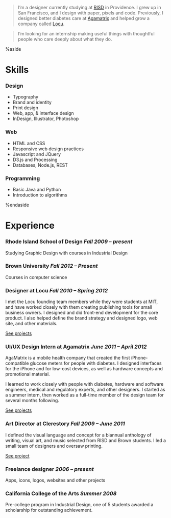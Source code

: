 <!-- <h2 style="font-size: 50px; font-family: 'apercumedium'; padding-bottom: 1.5rem">
	Hello there, I'm Evan. I'm a designer who likes to code.
</h2> -->

> I’m a designer currently studying at [RISD](//risd.edu) in Providence. I grew up in San Francisco, and I design with paper, pixels and code. Previously, I designed better diabetes care at <a href="/#/agamatrix" data-item-link="agamatrix">Agamatrix</a> and helped grow a company called <a href="/#/locu" data-item-link="locu">Locu</a>.

> I’m looking for an internship making useful things with thoughtful people who care deeply about what they do.

<!-- > Hello there, I’m Evan. I design, code, and make things. I’m currently studying at [RISD](//risd.edu). I worked to design better diabetes care at <a href="/#/agamatrix" data-item-link="agamatrix">Agamatrix</a> and helped build a company called <a href="/#/locu" data-item-link="locu">Locu</a>.

>  View my [résumé](//) or say <a class="at" href="mailto:hi@evn.io"> hi @ evanbrooks.co<span class="copy-wrapper"><span class="copy btn" id="copybtn" data-clipboard-text="hi@evn.io"><i>copied ✔</i> copy </span></span></a> -->

<!-- 

%aside

# Friends

- [Annie Wu](//anniewu.net/) *Product Design*
- [Andrea Nguyen](//andrealikes.to/) *Graphic Design*
- [Daisy Sun](//daisy-sun.com) *Product Design*
- [Isaac Blankensmith](//isaacblankensmith.com) *Product Design*
- [Mary Tao](//marytaodesign.com/) *Graphic Design*
- [Tabitha Yong](//tabithayong.com/) *Graphic Design*
- [Tori Hinn](//vhinn.com) *Graphic Design*
- [Victoria Rushton](//victoriarushton.com) *Lettering, illustration, and design*
 
%endaside
 -->


%aside


# Skills

### Design

- Typography
- Brand and identity
- Print design
- Web, app, & interface design
- InDesign, Illustrator, Photoshop

### Web

- HTML and CSS
- Responsive web design practices
- Javascript and JQuery
- D3.js and Processing
- Databases, Node.js, REST

### Programming

- Basic Java and Python
- Introduction to algorithms

%endaside



# Experience

### Rhode Island School of Design *Fall 2009 – present* 

Studying Graphic Design with courses in Industrial Design

### Brown University *Fall 2012 – Present* 

Courses in computer science


### Designer at Locu *Fall 2010 – Spring 2012*

I met the Locu founding team members while they were students at MIT, and have worked closely with them creating publishing tools for small business owners. I designed and did front-end development for the core product. I also helped define the brand strategy and designed logo, web site, and other materials.

<a href="#" data-item-link="locu">See projects</a>

### UI/UX Design Intern at Agamatrix *June 2011 – April 2012*

AgaMatrix is a mobile health company that created the first iPhone-compatible glucose meters for people with diabetes. I designed interfaces for the iPhone and for low-cost devices, as well as hardware concepts and promotional material.

I learned to work closely with people with diabetes, hardware and software engineers, medical and regulatory experts, and other designers. I started as a summer intern, then worked as a full-time member of the design team for several months following.

<a href="#" data-item-link="agamatrix">See projects</a>

### Art Director at Clerestory *Fall 2009 – June 2011*

I defined the visual language and concept for a biannual  anthology of writing, visual art, and music selected from RISD and Brown students. I led a small team of designers and oversaw printing.

<a href="#" data-item-link="clerestory">See project</a>

### Freelance designer *2006 – present*

Apps, icons, logos, websites and other projects

### California College of the Arts *Summer 2008*

Pre-college program in Industrial Design, one of 5 students awarded a scholarship for outstanding achievement.



<!-- 


<script>
	// Load zeroclip here to support copying
	// the email address instead of using the mailto:
	var clip;
	if (typeof clip == "undefined") {
		ZeroClipboard.setDefaults({moviePath: "/js/zeroclip.swf"});
		clip = new ZeroClipboard();
	}
	var btn = $("#copybtn");

	// Because we're in a different scrolling context we need to move the zeroclipboard's flash movie from the end of the DOM
	var flash = $("#global-zeroclipboard-html-bridge").remove();
	flash = $(flash).removeAttr("style").css({
		"position": "absolute",
		"width": 20 + btn.width() + "px",
		"height": btn.height() + "px",
		"z-index": 999
	});
	// insert it right before our button
	btn.before(flash); 

	clip.on( 'load', function(client) {
		setTimeout(function(){
			clip.setText(btn.attr("data-clipboard-text")); // set the text after loaded
		 	btn.parent().addClass("loaded"); // button won't display until loaded
		 	$(".copy-wrapper").on("click", function(e) {
				e.preventDefault();
			});
		}, 200);
	});

	clip.on( 'complete', function(client, args) {
		// Show the indicator
		btn.parent().addClass("done")
		setTimeout(function(){
			// Hide the indicator after 4s
			btn.parent().removeClass("done")
		}, 4000);
	});
</script>
 -->